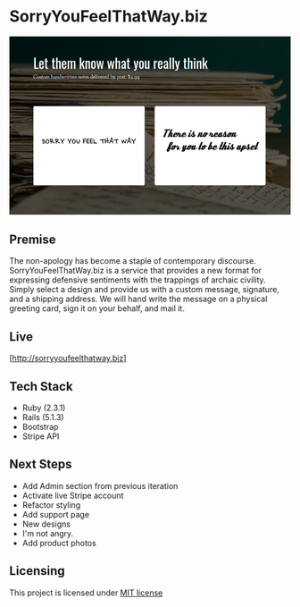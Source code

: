 # SorryYouFeelThatWay.biz

![screenshot](app/assets/images/sorry_screenshot.png)

## Premise

The non-apology has become a staple of contemporary discourse. SorryYouFeelThatWay.biz is a service that provides a new 
format for expressing defensive sentiments with the trappings of archaic civility. Simply select a design and provide us with a custom message, signature, and a shipping address. We will hand write the message on a physical greeting card, sign it on your behalf, and mail it. 

## Live

[http://sorryyoufeelthatway.biz]

## Tech Stack

* Ruby (2.3.1)
* Rails (5.1.3)
* Bootstrap
* Stripe API

## Next Steps

* Add Admin section from previous iteration 
* Activate live Stripe account
* Refactor styling
* Add support page
* New designs
 * I'm not angry.
* Add product photos

## Licensing

This project is licensed under [MIT license](./LICENSE)
